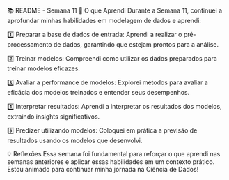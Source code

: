 📚 README - Semana 11
📝 O que Aprendi
Durante a Semana 11, continuei a aprofundar minhas habilidades em modelagem de dados e aprendi:

1️⃣ Preparar a base de dados de entrada: Aprendi a realizar o pré-processamento de dados, garantindo que estejam prontos para a análise.

2️⃣ Treinar modelos: Compreendi como utilizar os dados preparados para treinar modelos eficazes.

3️⃣ Avaliar a performance de modelos: Explorei métodos para avaliar a eficácia dos modelos treinados e entender seus desempenhos.

4️⃣ Interpretar resultados: Aprendi a interpretar os resultados dos modelos, extraindo insights significativos.

5️⃣ Predizer utilizando modelos: Coloquei em prática a previsão de resultados usando os modelos que desenvolvi.

💡 Reflexões
Essa semana foi fundamental para reforçar o que aprendi nas semanas anteriores e aplicar essas habilidades em um contexto prático. Estou animado para continuar minha jornada na Ciência de Dados!